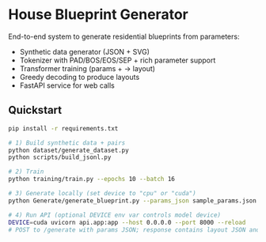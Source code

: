 # House Blueprint Generator

End-to-end system to generate residential blueprints from parameters:
- Synthetic data generator (JSON + SVG)
- Tokenizer with PAD/BOS/EOS/SEP + rich parameter support
- Transformer training (params + <SEP> → layout)
- Greedy decoding to produce layouts
- FastAPI service for web calls

## Quickstart

```bash
pip install -r requirements.txt

# 1) Build synthetic data + pairs
python dataset/generate_dataset.py
python scripts/build_jsonl.py

# 2) Train
python training/train.py --epochs 10 --batch 16

# 3) Generate locally (set device to "cpu" or "cuda")
python Generate/generate_blueprint.py --params_json sample_params.json --out_prefix my_blueprint --device cuda

# 4) Run API (optional DEVICE env var controls model device)
DEVICE=cuda uvicorn api.app:app --host 0.0.0.0 --port 8000 --reload
# POST to /generate with params JSON; response contains layout JSON and data-URL SVG
```
